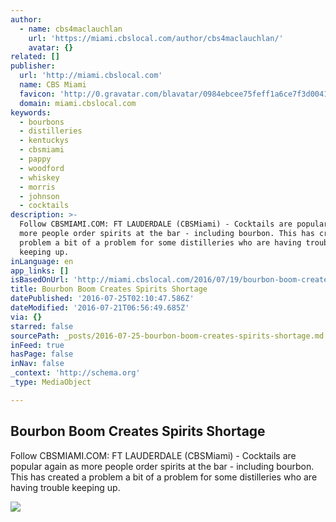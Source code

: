 ```yaml
---
author:
  - name: cbs4maclauchlan
    url: 'https://miami.cbslocal.com/author/cbs4maclauchlan/'
    avatar: {}
related: []
publisher:
  url: 'http://miami.cbslocal.com'
  name: CBS Miami
  favicon: 'http://0.gravatar.com/blavatar/0984ebcee75feff1a6ce7f3d00419048?s=16'
  domain: miami.cbslocal.com
keywords:
  - bourbons
  - distilleries
  - kentuckys
  - cbsmiami
  - pappy
  - woodford
  - whiskey
  - morris
  - johnson
  - cocktails
description: >-
  Follow CBSMIAMI.COM: FT LAUDERDALE (CBSMiami) - Cocktails are popular again as
  more people order spirits at the bar - including bourbon. This has created a
  problem a bit of a problem for some distilleries who are having trouble
  keeping up.
inLanguage: en
app_links: []
isBasedOnUrl: 'http://miami.cbslocal.com/2016/07/19/bourbon-boom-creates-spirits-shortage/'
title: Bourbon Boom Creates Spirits Shortage
datePublished: '2016-07-25T02:10:47.586Z'
dateModified: '2016-07-21T06:56:49.685Z'
via: {}
starred: false
sourcePath: _posts/2016-07-25-bourbon-boom-creates-spirits-shortage.md
inFeed: true
hasPage: false
inNav: false
_context: 'http://schema.org'
_type: MediaObject

---
```

<article style=""><h1>Bourbon Boom Creates Spirits Shortage</h1><p>Follow CBSMIAMI.COM: FT LAUDERDALE (CBSMiami) - Cocktails are popular again as more people order spirits at the bar - including bourbon. This has created a problem a bit of a problem for some distilleries who are having trouble keeping up.</p><img src="https://i0.wp.com/cbsmiami.files.wordpress.com/2016/07/bourbon.jpg?fit=440%2C330&amp;ssl=1" /></article>